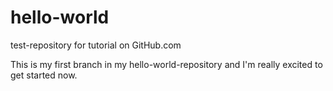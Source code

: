 # hello-world
test-repository for tutorial on GitHub.com

This is my first branch in my hello-world-repository and I'm really excited to get started now.
